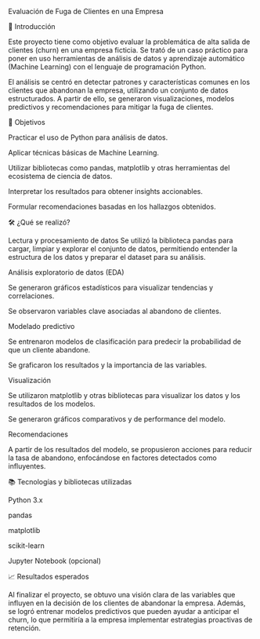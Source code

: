 Evaluación de Fuga de Clientes en una Empresa


📌 Introducción

Este proyecto tiene como objetivo evaluar la problemática de alta salida de clientes (churn) en una empresa ficticia. Se trató de un caso práctico para poner en uso herramientas de análisis de datos y aprendizaje automático (Machine Learning) con el lenguaje de programación Python.

El análisis se centró en detectar patrones y características comunes en los clientes que abandonan la empresa, utilizando un conjunto de datos estructurados. A partir de ello, se generaron visualizaciones, modelos predictivos y recomendaciones para mitigar la fuga de clientes.

🎯 Objetivos

Practicar el uso de Python para análisis de datos.

Aplicar técnicas básicas de Machine Learning.

Utilizar bibliotecas como pandas, matplotlib y otras herramientas del ecosistema de ciencia de datos.

Interpretar los resultados para obtener insights accionables.

Formular recomendaciones basadas en los hallazgos obtenidos.

🛠️ ¿Qué se realizó?

Lectura y procesamiento de datos
Se utilizó la biblioteca pandas para cargar, limpiar y explorar el conjunto de datos, permitiendo entender la estructura de los datos y preparar el dataset para su análisis.

Análisis exploratorio de datos (EDA)

Se generaron gráficos estadísticos para visualizar tendencias y correlaciones.

Se observaron variables clave asociadas al abandono de clientes.

Modelado predictivo

Se entrenaron modelos de clasificación para predecir la probabilidad de que un cliente abandone.

Se graficaron los resultados y la importancia de las variables.

Visualización

Se utilizaron matplotlib y otras bibliotecas para visualizar los datos y los resultados de los modelos.

Se generaron gráficos comparativos y de performance del modelo.

Recomendaciones

A partir de los resultados del modelo, se propusieron acciones para reducir la tasa de abandono, enfocándose en factores detectados como influyentes.

📚 Tecnologías y bibliotecas utilizadas

Python 3.x

pandas

matplotlib

scikit-learn

Jupyter Notebook (opcional)

📈 Resultados esperados

Al finalizar el proyecto, se obtuvo una visión clara de las variables que influyen en la decisión de los clientes de abandonar la empresa. Además, se logró entrenar modelos predictivos que pueden ayudar a anticipar el churn, lo que permitiría a la empresa implementar estrategias proactivas de retención.
